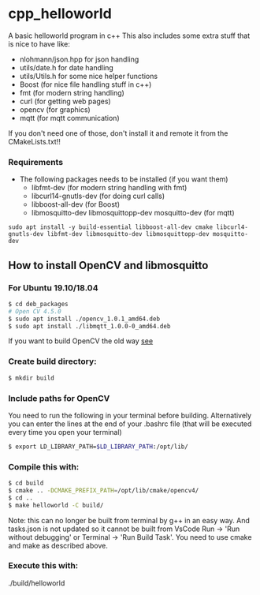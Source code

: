 # cpp_helloworld
A basic helloworld program in c++
This also includes some extra stuff that is nice to have like:
- nlohmann/json.hpp for json handling
- utils/date.h for date handling
- utils/Utils.h for some nice helper functions
- Boost (for nice file handling stuff in c++)
- fmt (for modern string handling)
- curl (for getting web pages)
- opencv (for graphics)
- mqtt (for mqtt communication)  

If you don't need one of those, don't install it and remote it from the CMakeLists.txt!!

### Requirements
- The following packages needs to be installed (if you want them)
  - libfmt-dev (for modern string handling with fmt)
  - libcurl14-gnutls-dev (for doing curl calls)
  - libboost-all-dev (for Boost)
  - libmosquitto-dev libmosquittopp-dev mosquitto-dev (for mqtt)

```sudo apt install -y build-essential libboost-all-dev cmake libcurl4-gnutls-dev libfmt-dev libmosquitto-dev libmosquittopp-dev mosquitto-dev```

## How to install OpenCV and libmosquitto
### For Ubuntu 19.10/18.04

``` bash
$ cd deb_packages
# Open CV 4.5.0
$ sudo apt install ./opencv_1.0.1_amd64.deb
$ sudo apt install ./libmqtt_1.0.0-0_amd64.deb
```

If you want to build OpenCV the old way [see](/docs/opencv.md)

### Create build directory:
``` bash
$ mkdir build
```

### Include paths for OpenCV
You need to run the following in your terminal before building. Alternatively you can enter
the lines at the end of your .bashrc file (that will be executed every time you open your terminal)  
``` bash
$ export LD_LIBRARY_PATH=$LD_LIBRARY_PATH:/opt/lib/
```

### Compile this with:
``` bash
$ cd build
$ cmake .. -DCMAKE_PREFIX_PATH=/opt/lib/cmake/opencv4/
$ cd ..
$ make helloworld -C build/
```
Note: this can no longer be built from terminal by g++ in an easy way. And tasks.json is not updated so it cannot be built from VsCode Run -> 'Run without debugging' or Terminal -> 'Run Build Task'. You need to use cmake and make as described above.

### Execute this with:
./build/helloworld

